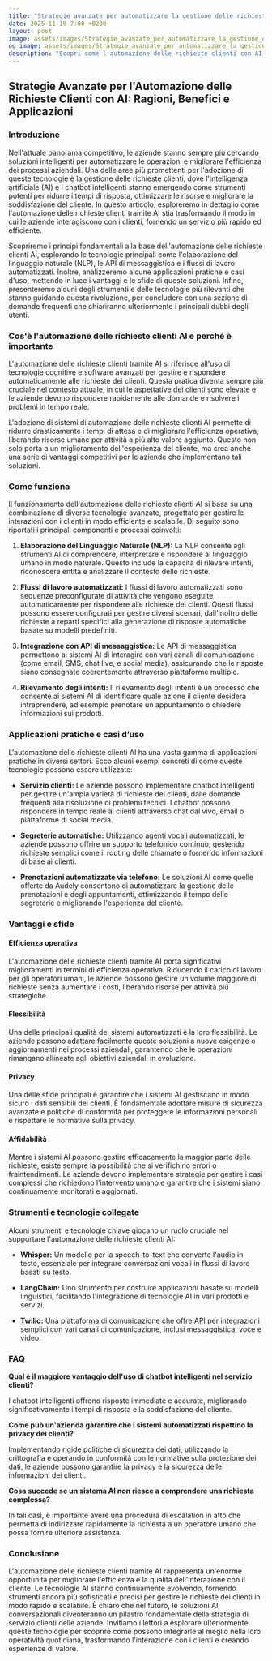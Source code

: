 ```yaml
---
title: "Strategie avanzate per automatizzare la gestione delle richieste clienti con AI"
date: 2025-11-10 7:00 +0200
layout: post
image: assets/images/Strategie_avanzate_per_automatizzare_la_gestione_delle_richieste_clienti_con_AI.jpg
og_image: assets/images/Strategie_avanzate_per_automatizzare_la_gestione_delle_richieste_clienti_con_AI.jpg
description: "Scopri come l'automazione delle richieste clienti con AI e chatbot intelligenti possa rivoluzionare il tuo servizio clienti e migliorare l'efficienza aziendale."
---
```


## Strategie Avanzate per l'Automazione delle Richieste Clienti con AI: Ragioni, Benefici e Applicazioni

### Introduzione

Nell'attuale panorama competitivo, le aziende stanno sempre più cercando soluzioni intelligenti per automatizzare le operazioni e migliorare l'efficienza dei processi aziendali. Una delle aree più promettenti per l'adozione di queste tecnologie è la gestione delle richieste clienti, dove l'intelligenza artificiale (AI) e i chatbot intelligenti stanno emergendo come strumenti potenti per ridurre i tempi di risposta, ottimizzare le risorse e migliorare la soddisfazione del cliente. In questo articolo, esploreremo in dettaglio come l'automazione delle richieste clienti tramite AI stia trasformando il modo in cui le aziende interagiscono con i clienti, fornendo un servizio più rapido ed efficiente.

Scopriremo i principi fondamentali alla base dell'automazione delle richieste clienti AI, esplorando le tecnologie principali come l'elaborazione del linguaggio naturale (NLP), le API di messaggistica e i flussi di lavoro automatizzati. Inoltre, analizzeremo alcune applicazioni pratiche e casi d'uso, mettendo in luce i vantaggi e le sfide di queste soluzioni. Infine, presenteremo alcuni degli strumenti e delle tecnologie più rilevanti che stanno guidando questa rivoluzione, per concludere con una sezione di domande frequenti che chiariranno ulteriormente i principali dubbi degli utenti.

### Cos'è l'automazione delle richieste clienti AI e perché è importante

L'automazione delle richieste clienti tramite AI si riferisce all'uso di tecnologie cognitive e software avanzati per gestire e rispondere automaticamente alle richieste dei clienti. Questa pratica diventa sempre più cruciale nel contesto attuale, in cui le aspettative dei clienti sono elevate e le aziende devono rispondere rapidamente alle domande e risolvere i problemi in tempo reale.

L'adozione di sistemi di automazione delle richieste clienti AI permette di ridurre drasticamente i tempi di attesa e di migliorare l'efficienza operativa, liberando risorse umane per attività a più alto valore aggiunto. Questo non solo porta a un miglioramento dell'esperienza del cliente, ma crea anche una serie di vantaggi competitivi per le aziende che implementano tali soluzioni.

### Come funziona

Il funzionamento dell'automazione delle richieste clienti AI si basa su una combinazione di diverse tecnologie avanzate, progettate per gestire le interazioni con i clienti in modo efficiente e scalabile. Di seguito sono riportati i principali componenti e processi coinvolti:

1. **Elaborazione del Linguaggio Naturale (NLP):** La NLP consente agli strumenti AI di comprendere, interpretare e rispondere al linguaggio umano in modo naturale. Questo include la capacità di rilevare intenti, riconoscere entità e analizzare il contesto delle richieste.

2. **Flussi di lavoro automatizzati:** I flussi di lavoro automatizzati sono sequenze preconfigurate di attività che vengono eseguite automaticamente per rispondere alle richieste dei clienti. Questi flussi possono essere configurati per gestire diversi scenari, dall'inoltro delle richieste a reparti specifici alla generazione di risposte automatiche basate su modelli predefiniti.

3. **Integrazione con API di messaggistica:** Le API di messaggistica permettono ai sistemi AI di interagire con vari canali di comunicazione (come email, SMS, chat live, e social media), assicurando che le risposte siano consegnate coerentemente attraverso piattaforme multiple.

4. **Rilevamento degli intenti:** Il rilevamento degli intenti è un processo che consente ai sistemi AI di identificare quale azione il cliente desidera intraprendere, ad esempio prenotare un appuntamento o chiedere informazioni sui prodotti.

### Applicazioni pratiche e casi d’uso

L'automazione delle richieste clienti AI ha una vasta gamma di applicazioni pratiche in diversi settori. Ecco alcuni esempi concreti di come queste tecnologie possono essere utilizzate:

- **Servizio clienti:** Le aziende possono implementare chatbot intelligenti per gestire un'ampia varietà di richieste dei clienti, dalle domande frequenti alla risoluzione di problemi tecnici. I chatbot possono rispondere in tempo reale ai clienti attraverso chat dal vivo, email o piattaforme di social media.

- **Segreterie automatiche:** Utilizzando agenti vocali automatizzati, le aziende possono offrire un supporto telefonico continuo, gestendo richieste semplici come il routing delle chiamate o fornendo informazioni di base ai clienti.

- **Prenotazioni automatizzate via telefono:** Le soluzioni AI come quelle offerte da Audely consentono di automatizzare la gestione delle prenotazioni e degli appuntamenti, ottimizzando il tempo delle segreterie e migliorando l'esperienza del cliente.

### Vantaggi e sfide

#### Efficienza operativa

L'automazione delle richieste clienti tramite AI porta significativi miglioramenti in termini di efficienza operativa. Riducendo il carico di lavoro per gli operatori umani, le aziende possono gestire un volume maggiore di richieste senza aumentare i costi, liberando risorse per attività più strategiche.

#### Flessibilità

Una delle principali qualità dei sistemi automatizzati è la loro flessibilità. Le aziende possono adattare facilmente queste soluzioni a nuove esigenze o aggiornamenti nei processi aziendali, garantendo che le operazioni rimangano allineate agli obiettivi aziendali in evoluzione.

#### Privacy

Una delle sfide principali è garantire che i sistemi AI gestiscano in modo sicuro i dati sensibili dei clienti. È fondamentale adottare misure di sicurezza avanzate e politiche di conformità per proteggere le informazioni personali e rispettare le normative sulla privacy.

#### Affidabilità

Mentre i sistemi AI possono gestire efficacemente la maggior parte delle richieste, esiste sempre la possibilità che si verifichino errori o fraintendimenti. Le aziende devono implementare strategie per gestire i casi complessi che richiedono l'intervento umano e garantire che i sistemi siano continuamente monitorati e aggiornati.

### Strumenti e tecnologie collegate

Alcuni strumenti e tecnologie chiave giocano un ruolo cruciale nel supportare l'automazione delle richieste clienti AI:

- **Whisper:** Un modello per la speech-to-text che converte l'audio in testo, essenziale per integrare conversazioni vocali in flussi di lavoro basati su testo.

- **LangChain:** Uno strumento per costruire applicazioni basate su modelli linguistici, facilitando l'integrazione di tecnologie AI in vari prodotti e servizi.

- **Twilio:** Una piattaforma di comunicazione che offre API per integrazioni semplici con vari canali di comunicazione, inclusi messaggistica, voce e video.

### FAQ

**Qual è il maggiore vantaggio dell'uso di chatbot intelligenti nel servizio clienti?**

I chatbot intelligenti offrono risposte immediate e accurate, migliorando significativamente i tempi di risposta e la soddisfazione del cliente.

**Come può un'azienda garantire che i sistemi automatizzati rispettino la privacy dei clienti?**

Implementando rigide politiche di sicurezza dei dati, utilizzando la crittografia e operando in conformità con le normative sulla protezione dei dati, le aziende possono garantire la privacy e la sicurezza delle informazioni dei clienti.

**Cosa succede se un sistema AI non riesce a comprendere una richiesta complessa?**

In tali casi, è importante avere una procedura di escalation in atto che permetta di indirizzare rapidamente la richiesta a un operatore umano che possa fornire ulteriore assistenza.

### Conclusione

L'automazione delle richieste clienti tramite AI rappresenta un'enorme opportunità per migliorare l'efficienza e la qualità dell'interazione con il cliente. Le tecnologie AI stanno continuamente evolvendo, fornendo strumenti ancora più sofisticati e precisi per gestire le richieste dei clienti in modo rapido e scalabile. È chiaro che nel futuro, le soluzioni AI conversazionali diventeranno un pilastro fondamentale della strategia di servizio clienti delle aziende. Invitiamo i lettori a esplorare ulteriormente queste tecnologie per scoprire come possono integrarle al meglio nella loro operatività quotidiana, trasformando l'interazione con i clienti e creando esperienze di valore.